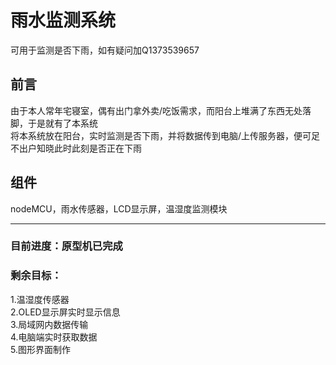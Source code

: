 # 雨水监测系统
可用于监测是否下雨，如有疑问加Q1373539657

## 前言
由于本人常年宅寝室，偶有出门拿外卖/吃饭需求，而阳台上堆满了东西无处落脚，于是就有了本系统  
将本系统放在阳台，实时监测是否下雨，并将数据传到电脑/上传服务器，便可足不出户知晓此时此刻是否正在下雨

## 组件
nodeMCU，雨水传感器，LCD显示屏，温湿度监测模块

******

### 目前进度：原型机已完成

### 剩余目标：
1.温湿度传感器  
2.OLED显示屏实时显示信息  
3.局域网内数据传输  
4.电脑端实时获取数据  
5.图形界面制作  
